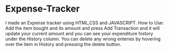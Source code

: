 # Expense-Tracker
I made an Expense tracker using HTML,CSS and JAVASCRIPT.
How to Use:
Add the item bought and its amount and press Add Transaction and it will update your current amount and you can see your expenditure history under the History column.
You can delete any wrong enteries by hovering over the item in History and pressing the delete button.


